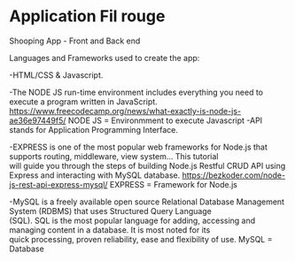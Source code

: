 # Application Fil rouge
  Shooping App - Front and Back end



Languages and Frameworks used to create the app:

-HTML/CSS & Javascript.

-The NODE JS run-time environment includes everything you need to execute a program written in JavaScript.  https://www.freecodecamp.org/news/what-exactly-is-node-js-ae36e97449f5/ NODE JS = Environmment to execute Javascript
-API stands for Application Programming Interface. 

-EXPRESS is one of the most popular web frameworks for Node.js that supports routing, middleware, view system… This tutorial   
 will guide you through the steps of building Node.js Restful CRUD API using Express and interacting with MySQL database.  https://bezkoder.com/node-js-rest-api-express-mysql/ EXPRESS = Framework for Node.js

-MySQL is a freely available open source Relational Database Management System (RDBMS) that uses Structured Query Language  
 (SQL). SQL is the most popular language for adding, accessing and managing content in a database. It is most noted for its  
 quick processing, proven reliability, ease and flexibility of use. MySQL = Database
